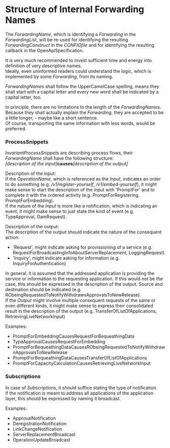 # Structure of Internal Forwarding Names  

The _ForwardingName_, which is identifying a _Forwarding_ in the _ForwardingList_, will be re-used for identifying the resulting _ForwardingConstruct_ in the _CONFIGfile_ and for identifying the resulting callback in the OpenApiSpecification.  

It is very much recommended to invest sufficient time and energy into definition of very descriptive names.  
Ideally, even uninformed readers could understand the logic, which is implemented by some _Forwarding_, from its naming.  

_ForwardingNames_ shall follow the UpperCamelCase spelling, means they shall start with a capital letter and every new word shall be indicated by a capital letter, too.  

In principle, there are no limitations to the length of the _ForwardingNames_.  
Because they shall actually explain the _Forwarding_, they are accepted to be a little longer, - maybe like a short sentence.  
Of course, transporting the same information with less words, would be preferred.  


### ProcessSnippets  

_InvariantProcessSnippets_ are describing process flows, their _ForwardingName_ shall have the following structure:  
_[description of the input]_**causes**_[description of the output]_  

Description of the input:  
If the _OperationName_, which is referenced as the _Input_, indicates an order to do something (e.g. _/v1/register-yourself_, _/v1/embed-yourself_), it might make sense to start the description of the input with 'PromptFor' and to complete it with the ordered activity (e.g. PromptForRegistering, PromptForEmbedding).  
If the nature of the _Input_ is more like a notification, which is indicating an event, it might make sense to just state the kind of event (e.g. TypeApproval, OamRequest).  

Description of the output:  
The description of the output should indicate the nature of the consequent action:  
- 'Request', might indicate asking for provissioning of a service (e.g. RequestForBroadcastingInfoAboutServerReplacement, LoggingRequest)  
- 'Inquiry', might indicate asking for information (e.g. InquiryForAuthentication)  

In general, it is assumed that the addressed application is providing the service or information to the requesting application. If this would not be the case, this should be expressed in the description of the output. Source and destination should be indicated (e.g. RObeingRequestedToNotifyWithdrawnApprovalsToNewRelease).  
If the _Output_ might involve multiple consequent requests of the same or even different kinds, it might make sense to express their consolidated result in the description of the output (e.g. TransferOfListOfApplications, RetrievingLiveNetworkInput)  

Examples:  
- PromptForEmbeddingCausesRequestForBequeathingData  
- TypeApprovalCausesRequestForEmbedding  
- PromptForBequeathingDataCausesRObeingRequestedToNotifyWithdrawnApprovalsToNewRelease  
- PromptForBequeathingDataCausesTransferOfListOfApplications  
- PromptForCapacityCalculationCausesRetrievingLiveNetworkInput  


### Subscriptions  

In case of _Subscriptions_, it should suffice stating the type of notification.  
If the notification is meant to address all applications of the application layer, this should be expressed by naming it broadcast.  

Examples:  
- ApprovalNotification  
- DeregistrationNotification  
- LinkChangeNotification  
- ServerReplacementBroadcast  
- OperationUpdateBroadcast  
